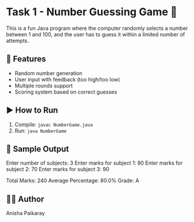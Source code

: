 # Task 1 - Number Guessing Game 🎯

This is a fun Java program where the computer randomly selects a number between 1 and 100, and the user has to guess it within a limited number of attempts.

## 🔧 Features
- Random number generation
- User input with feedback (too high/too low)
- Multiple rounds support
- Scoring system based on correct guesses

## ▶️ How to Run
1. Compile: `javac NumberGame.java`
2. Run: `java NumberGame`

## 🧪 Sample Output
Enter number of subjects: 3
Enter marks for subject 1: 80
Enter marks for subject 2: 70
Enter marks for subject 3: 90

Total Marks: 240
Average Percentage: 80.0%
Grade: A



## 👩‍💻 Author
Anisha Paikaray
